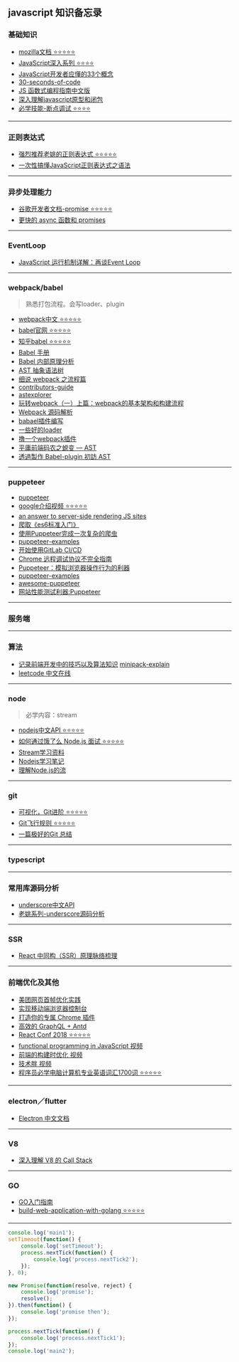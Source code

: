 ## javascript 知识备忘录
### 基础知识
- [mozilla文档 ⭐️⭐️⭐️⭐️⭐️](https://developer.mozilla.org/zh-CN/docs/Web/JavaScript)
- [JavaScript深入系列 ⭐️⭐️⭐️⭐️](https://github.com/mqyqingfeng/Blog)
- [JavaScript开发者应懂的33个概念 ](https://github.com/stephentian/33-js-concepts)
- [30-seconds-of-code](https://github.com/30-seconds/30-seconds-of-code)
- [JS 函数式编程指南中文版](https://github.com/llh911001/mostly-adequate-guide-chinese)
- [深入理解javascript原型和闭包](http://www.cnblogs.com/wangfupeng1988/p/3977924.html)
- [必学技能-断点调试 ⭐️⭐️⭐️⭐️](https://developers.google.com/web/tools/chrome-devtools/javascript/?hl=zh-cn)

-------

### 正则表达式

- [强烈推荐老姚的正则表达式 ⭐️⭐️⭐️⭐️⭐️](https://juejin.im/post/5965943ff265da6c30653879)
- [一次性搞懂JavaScript正则表达式之语法](https://juejin.im/post/5bda4e6fe51d45681f245274)
-------

### 异步处理能力
- [谷歌开发者文档-promise ⭐️⭐️⭐️⭐️⭐️](https://developers.google.com/web/fundamentals/primers/promises?hl=zh-cn)
- [更快的 async 函数和 promises](https://juejin.im/post/5beea5f5f265da61590b40cd?utm_source=gold_browser_extension)

-------

### EventLoop
- [JavaScript 运行机制详解：再谈Event Loop](http://www.ruanyifeng.com/blog/2014/10/event-loop.html)

-------

### webpack/babel
> 熟悉打包流程。会写loader、plugin

- [webpack中文 ⭐️⭐️⭐️⭐️⭐️](https://webpack.docschina.org)
- [babel官网 ⭐️⭐️⭐️⭐️⭐️](https://babeljs.io/)
- [知乎babel ⭐️⭐️⭐️⭐️⭐️](https://www.zhihu.com/topic/20021403/hot)
- [Babel 手册](https://github.com/jamiebuilds/babel-handbook/blob/master/translations/zh-Hans/README.md)
- [Babel 内部原理分析](https://octman.com/blog/2016-08-27-babel-notes/)
- [AST 抽象语法树](http://jartto.wang/2018/11/17/about-ast/)
- [细说 webpack 之流程篇](http://taobaofed.org/blog/2016/09/09/webpack-flow/)
- [contributors-guide](https://medium.com/webpack/contributors-guide/home)
- [astexplorer](https://astexplorer.net/)
- [玩转webpack（一）上篇：webpack的基本架构和构建流程](https://cloud.tencent.com/developer/article/1006353)
- [Webpack 源码解析](https://github.com/lihongxun945/diving-into-webpack)
- [babael插件编写](https://www.cnblogs.com/chyingp/p/how-to-write-a-babel-plugin.html)
- [一些好的loader](https://github.com/lihongxun945/diving-into-webpack)
- [撸一个webpack插件](https://juejin.im/post/5beb8875e51d455e5c4dd83f?utm_source=gold_browser_extension)
- [平庸前端码农之蜕变 — AST](https://juejin.im/post/5bfc21d2e51d4544313df666)
- [透過製作 Babel-plugin 初訪 AST](https://blog.arvinh.info/2018/08/25/visit-ast-with-babel-plugin/)

-------

### puppeteer
- [puppeteer](https://pptr.dev/)
- [google介绍视频 ⭐️⭐️⭐️⭐️⭐️](https://developers.google.com/web/tools/puppeteer/)
- [an answer to server-side rendering JS sites](https://developers.google.com/web/tools/puppeteer/articles/ssr)
- [爬取《es6标准入门》](https://github.com/zhentaoo/puppeteer-deep)
- [使用Puppeteer完成一次复杂的爬虫](https://zhuanlan.zhihu.com/p/35758104)
- [puppeteer-examples](https://github.com/makelove/puppeteer-examples)
- [开始使用GitLab CI/CD](https://segmentfault.com/a/1190000012989919)
- [Chrome 远程调试协议不完全指南](https://syang2forever.github.io/2018/01/30/Chrome%20%E8%BF%9C%E7%A8%8B%E8%B0%83%E8%AF%95%E5%8D%8F%E8%AE%AE%E4%B8%8D%E5%AE%8C%E5%85%A8%E6%8C%87%E5%8D%97/)
- [Puppeteer：模拟浏览器操作行为的利器](https://github.com/chenxiaochun/blog/issues/38)
- [puppeteer-examples](https://github.com/checkly/puppeteer-examples)
- [awesome-puppeteer](https://github.com/transitive-bullshit/awesome-puppeteer/blob/master/readme.zh.md)
- [网站性能测试利器:Puppeteer](https://cloud.tencent.com/developer/article/1086109)
-------
### 服务端

-------
### 算法
- [记录前端开发中的技巧以及算法知识](https://github.com/louzhedong/blog)
[minipack-explain](记录前端开发中的技巧以及算法知识)
- [leetcode 中文在线](https://leetcode-cn.com)
-------
### node
> 必学内容：stream

- [nodejs中文API ⭐️⭐️⭐️⭐️⭐️](http://nodejs.cn/api/)
- [如何通过饿了么 Node.js 面试 ⭐️⭐️⭐️⭐️⭐️](https://github.com/ElemeFE/node-interview/tree/master/sections/zh-cn)
- [Stream学习资料](https://github.com/zoubin/streamify-your-node-program)
- [Nodejs学习笔记](https://github.com/chyingp/nodejs-learning-guide)
- [理解Node.js的流](http://weiheli.com/2018/02/%E7%90%86%E8%A7%A3Node-js%E7%9A%84%E6%B5%81/)
-------
### git
- [可视化，Git进阶 ⭐️⭐️⭐️⭐️⭐️](https://learngitbranching.js.org/)
- [Git飞行规则 ⭐️⭐️⭐️⭐️⭐️](https://github.com/k88hudson/git-flight-rules/blob/master/README_zh-CN.md)
- [一篇极好的Git 总结](https://zhuanlan.zhihu.com/p/50662531)
-------
### typescript

-------
### 常用库源码分析
- [underscore中文API](http://www.bootcss.com/p/underscore/)
- [老姚系列-underscore源码分析](https://www.qdfuns.com/u/17398/works/articles/id/cls_bb6dc3cabae6651b94f69bbd562ff370.html)
-------


### SSR
- [React 中同构（SSR）原理脉络梳理](https://juejin.im/post/5bc7ea48e51d450e46289eab)

-------


### 前端优化及其他
- [美团网页首帧优化实践](https://juejin.im/post/5bee7dd4e51d451f5b54cbb4?utm_source=gold_browser_extension)
- [实现移动端浏览器控制台](https://juejin.im/post/5bf278295188252e89668ed2?utm_source=gold_browser_extension)
- [打造你的专属 Chrome 插件](http://jartto.wang/2018/11/10/chrome-extensions-1/)
- [高效的 GraphQL + Antd](https://lutaonan.com/blog/effective-graphql-and-antd/)
- [React Conf 2018 ⭐️⭐️⭐️⭐️⭐️](https://www.bilibili.com/video/av34803724)
- [functional programming in JavaScript 视频](https://www.bilibili.com/video/av15082742)
- [前端的构建时优化 视频](https://www.bilibili.com/video/av35203391)
- [技术胖 视频](https://space.bilibili.com/165659472?spm_id_from=333.788.b_765f7570696e666f.2)
- [程序员必学电脑计算机专业英语词汇1700词 ⭐️⭐️⭐️⭐️⭐️](https://www.shanbay.com/wordbook/104791/)
-------
### electron／flutter
- [Electron 中文文档](http://electronjs.org/docs)

-------

### V8
- [深入理解 V8 的 Call Stack](https://mp.weixin.qq.com/s?__biz=MzU0Nzk1MTg5OA==&mid=2247483967&idx=1&sn=b8282dc5a672df7345281ce67841cf0d&chksm=fb47c64acc304f5c5d1f1e140285dbff67a888f1dd0387b589002902ffeb26e59e550d0323e7&scene=21#wechat_redirect)

-------
### GO
- [GO入门指南](https://www.kancloud.cn/kancloud/the-way-to-go/72432)
- [build-web-application-with-golang ⭐️⭐️⭐️⭐️⭐️](https://github.com/astaxie/build-web-application-with-golang/blob/master/zh/preface.md)

-------

```javascript
console.log('main1');
setTimeout(function() {
    console.log('setTimeout');
    process.nextTick(function() {
        console.log('process.nextTick2');
    });
}, 0);

new Promise(function(resolve, reject) {
    console.log('promise');
    resolve();
}).then(function() {
    console.log('promise then');
});

process.nextTick(function() {
    console.log('process.nextTick1');
});
console.log('main2');
```